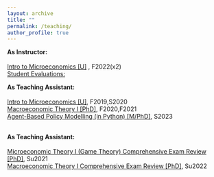 ```yaml
---
layout: archive
title: ""
permalink: /teaching/
author_profile: true
---
```

<b>As Instructor:</b><br>
<br>
<a href="https://www.coursicle.com/ithaca/courses/ECON/12200/">Intro to Microeconomics [U]</a> , F2022(x2) <br>
<ins>Student Evaluations:</ins> <br>

<b>As Teaching Assistant:</b><br>
<br>
<a href="">Intro to Microeconomics [U]</a>, F2019,S2020 <br>
<a href="">Macroeconomic Theory I [PhD]</a>, F2020,F2021 <br>
<a href="">Agent-Based Policy Modelling (in Python) [M/PhD]</a>, S2023 <br>
<br>

<b>As Teaching Assistant:</b><br>
<br>
<a href="">Microeconomic Theory I (Game Theory) Comprehensive Exam Review [PhD]</a>, Su2021 <br>
<a href="">Macroeconomic Theory I Comprehensive Exam Review [PhD]</a>, Su2022 <br>
